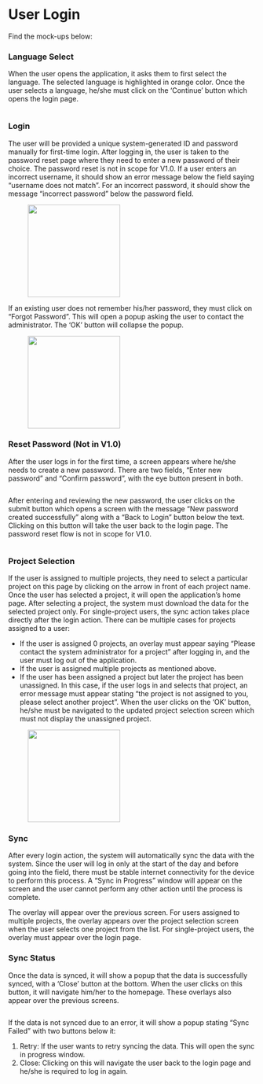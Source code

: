 # User Login

Find the mock-ups below:

### Language Select

When the user opens the application, it asks them to first select the language. The selected language is highlighted in orange color. Once the user selects a language, he/she must click on the ‘Continue’ button which opens the login page.

<figure><img src="../../../../.gitbook/assets/Screenshot 2023-03-20 at 1.51.35 PM.png" alt=""><figcaption></figcaption></figure>

### Login

The user will be provided a unique system-generated ID and password manually for first-time login. After logging in, the user is taken to the password reset page where they need to enter a new password of their choice. The password reset is not in scope for V1.0. If a user enters an incorrect username, it should show an error message below the field saying “username does not match”. For an incorrect password, it should show the message “incorrect password” below the password field.

<figure><img src="../../../../.gitbook/assets/IMG_20230512_232639.jpg" alt="" width="188"><figcaption></figcaption></figure>

If an existing user does not remember his/her password, they must click on “Forgot Password”. This will open a popup asking the user to contact the administrator. The ‘OK’ button will collapse the popup.

<figure><img src="../../../../.gitbook/assets/IMG_20230512_232625.jpg" alt="" width="188"><figcaption></figcaption></figure>

### Reset Password (Not in V1.0)

After the user logs in for the first time, a screen appears where he/she needs to create a new password. There are two fields, “Enter new password” and “Confirm password”, with the eye button present in both.

<figure><img src="../../../../.gitbook/assets/Screenshot 2023-03-20 at 1.55.04 PM.png" alt=""><figcaption></figcaption></figure>

After entering and reviewing the new password, the user clicks on the submit button which opens a screen with the message “New password created successfully” along with a “Back to Login” button below the text. Clicking on this button will take the user back to the login page. The password reset flow is not in scope for V1.0.

<figure><img src="../../../../.gitbook/assets/Screenshot 2023-03-20 at 1.55.12 PM.png" alt=""><figcaption></figcaption></figure>

### Project Selection

If the user is assigned to multiple projects, they need to select a particular project on this page by clicking on the arrow in front of each project name. Once the user has selected a project, it will open the application’s home page. After selecting a project, the system must download the data for the selected project only. For single-project users, the sync action takes place directly after the login action. There can be multiple cases for projects assigned to a user:

* If the user is assigned 0 projects, an overlay must appear saying “Please contact the system administrator for a project”  after logging in, and the user must log out of the application.
* If the user is assigned multiple projects as mentioned above.
* If the user has been assigned a project but later the project has been unassigned. In this case, if the user logs in and selects that project, an error message must appear stating “the project is not assigned to you, please select another project”. When the user clicks on the ‘OK’ button, he/she must be navigated to the updated project selection screen which must not display the unassigned project.

<figure><img src="../../../../.gitbook/assets/IMG_20230512_232548 (2).jpg" alt="" width="188"><figcaption></figcaption></figure>

### Sync

After every login action, the system will automatically sync the data with the system. Since the user will log in only at the start of the day and before going into the field, there must be stable internet connectivity for the device to perform this process. A “Sync in Progress” window will appear on the screen and the user cannot perform any other action until the process is complete.&#x20;

The overlay will appear over the previous screen. For users assigned to multiple projects, the overlay appears over the project selection screen when the user selects one project from the list.  For single-project users, the overlay must appear over the login page.

### Sync Status

Once the data is synced, it will show a popup that the data is successfully synced, with a ‘Close’ button at the bottom. When the user clicks on this button, it will navigate him/her to the homepage. These overlays also appear over the previous screens.

<figure><img src="../../../../.gitbook/assets/Screenshot 2023-03-20 at 2.01.10 PM.png" alt=""><figcaption></figcaption></figure>

If the data is not synced due to an error, it will show a popup stating “Sync Failed” with two buttons below it:

1. Retry: If the user wants to retry syncing the data. This will open the sync in progress window.
2. Close: Clicking on this will navigate the user back to the login page and he/she is required to log in again.

<figure><img src="../../../../.gitbook/assets/Screenshot 2023-03-20 at 2.01.17 PM.png" alt=""><figcaption></figcaption></figure>

